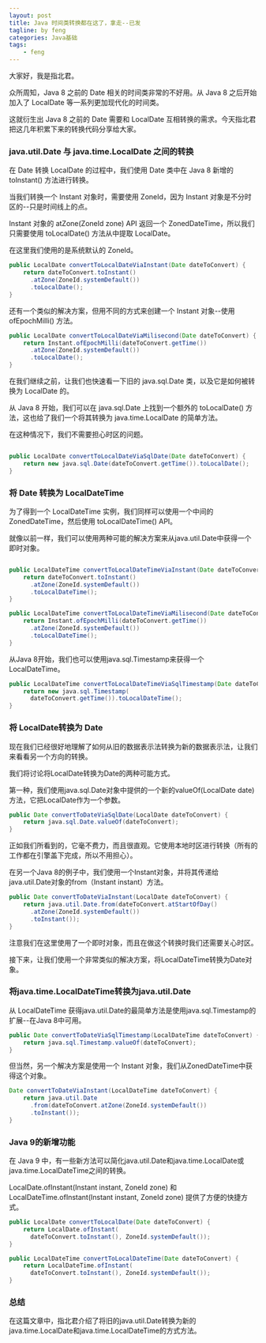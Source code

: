 ```yaml
---
layout: post
title: Java 时间类转换都在这了，拿走--已发
tagline: by feng
categories: Java基础
tags: 
    - feng
---
```


大家好，我是指北君。

众所周知，Java 8 之前的 Date 相关的时间类非常的不好用。从 Java 8 之后开始加入了 LocalDate 等一系列更加现代化的时间类。

这就衍生出 Java 8 之前的 Date 需要和 LocalDate 互相转换的需求。今天指北君把这几年积累下来的转换代码分享给大家。

<!--more-->

### java.util.Date 与 java.time.LocalDate 之间的转换

在 Date 转换 LocalDate 的过程中，我们使用 Date 类中在 Java 8 新增的 toInstant() 方法进行转换。

当我们转换一个 Instant 对象时，需要使用 ZoneId，因为 Instant 对象是不分时区的--只是时间线上的点。

Instant 对象的 atZone(ZoneId zone) API 返回一个 ZonedDateTime，所以我们只需要使用 toLocalDate() 方法从中提取 LocalDate。

在这里我们使用的是系统默认的 ZoneId。

```java
public LocalDate convertToLocalDateViaInstant(Date dateToConvert) {
    return dateToConvert.toInstant()
      .atZone(ZoneId.systemDefault())
      .toLocalDate();
}
```

还有一个类似的解决方案，但用不同的方式来创建一个 Instant 对象--使用 ofEpochMilli() 方法。

```java
public LocalDate convertToLocalDateViaMilisecond(Date dateToConvert) {
    return Instant.ofEpochMilli(dateToConvert.getTime())
      .atZone(ZoneId.systemDefault())
      .toLocalDate();
}
```

在我们继续之前，让我们也快速看一下旧的 java.sql.Date 类，以及它是如何被转换为 LocalDate 的。

从 Java 8 开始，我们可以在 java.sql.Date 上找到一个额外的 toLocalDate() 方法，这也给了我们一个将其转换为 java.time.LocalDate 的简单方法。

在这种情况下，我们不需要担心时区的问题。

```java

public LocalDate convertToLocalDateViaSqlDate(Date dateToConvert) {
    return new java.sql.Date(dateToConvert.getTime()).toLocalDate();
}

```

### 将 Date 转换为 LocalDateTime

为了得到一个 LocalDateTime 实例，我们同样可以使用一个中间的 ZonedDateTime，然后使用 toLocalDateTime() API。

就像以前一样，我们可以使用两种可能的解决方案来从java.util.Date中获得一个即时对象。

```java

public LocalDateTime convertToLocalDateTimeViaInstant(Date dateToConvert) {
    return dateToConvert.toInstant()
      .atZone(ZoneId.systemDefault())
      .toLocalDateTime();
}

public LocalDateTime convertToLocalDateTimeViaMilisecond(Date dateToConvert) {
    return Instant.ofEpochMilli(dateToConvert.getTime())
      .atZone(ZoneId.systemDefault())
      .toLocalDateTime();
}

```

从Java 8开始，我们也可以使用java.sql.Timestamp来获得一个LocalDateTime。

```java
public LocalDateTime convertToLocalDateTimeViaSqlTimestamp(Date dateToConvert) {
    return new java.sql.Timestamp(
      dateToConvert.getTime()).toLocalDateTime();
}
```
### 将 LocalDate转换为 Date

现在我们已经很好地理解了如何从旧的数据表示法转换为新的数据表示法，让我们来看看另一个方向的转换。

我们将讨论将LocalDate转换为Date的两种可能方式。

第一种，我们使用java.sql.Date对象中提供的一个新的valueOf(LocalDate date)方法，它把LocalDate作为一个参数。
```java
public Date convertToDateViaSqlDate(LocalDate dateToConvert) {
    return java.sql.Date.valueOf(dateToConvert);
}
```

正如我们所看到的，它毫不费力，而且很直观。它使用本地时区进行转换（所有的工作都在引擎盖下完成，所以不用担心）。

在另一个Java 8的例子中，我们使用一个Instant对象，并将其传递给java.util.Date对象的from（Instant instant）方法。
```java
public Date convertToDateViaInstant(LocalDate dateToConvert) {
    return java.util.Date.from(dateToConvert.atStartOfDay()
      .atZone(ZoneId.systemDefault())
      .toInstant());
}
```
注意我们在这里使用了一个即时对象，而且在做这个转换时我们还需要关心时区。

接下来，让我们使用一个非常类似的解决方案，将LocalDateTime转换为Date对象。

### 将java.time.LocalDateTime转换为java.util.Date

从 LocalDateTime 获得java.util.Date的最简单方法是使用java.sql.Timestamp的扩展--在Java 8中可用。

```java
public Date convertToDateViaSqlTimestamp(LocalDateTime dateToConvert) {
    return java.sql.Timestamp.valueOf(dateToConvert);
}
```
但当然，另一个解决方案是使用一个 Instant 对象，我们从ZonedDateTime中获得这个对象。

```java
Date convertToDateViaInstant(LocalDateTime dateToConvert) {
    return java.util.Date
      .from(dateToConvert.atZone(ZoneId.systemDefault())
      .toInstant());
}
```
### Java 9的新增功能

在 Java 9 中，有一些新方法可以简化java.util.Date和java.time.LocalDate或java.time.LocalDateTime之间的转换。

LocalDate.ofInstant(Instant instant, ZoneId zone) 和 LocalDateTime.ofInstant(Instant instant, ZoneId zone) 提供了方便的快捷方式。

```java
public LocalDate convertToLocalDate(Date dateToConvert) {
    return LocalDate.ofInstant(
      dateToConvert.toInstant(), ZoneId.systemDefault());
}

public LocalDateTime convertToLocalDateTime(Date dateToConvert) {
    return LocalDateTime.ofInstant(
      dateToConvert.toInstant(), ZoneId.systemDefault());
}
```
### 总结

在这篇文章中，指北君介绍了将旧的java.util.Date转换为新的java.time.LocalDate和java.time.LocalDateTime的方式方法。

